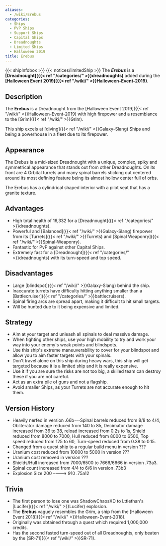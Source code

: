 ```yaml
---
aliases:
  - /wiki/Erebus
categories:
  - Ships
  - PVP Ships
  - Support Ships
  - Capital Ships
  - Dreadnoughts
  - Limited Ships
  - Halloween 2019
title: Erebus
---
```


{{< shipInfobox >}} {{< notices/limitedShip >}} The **_Erebus_** is a **[Dreadnought]({{< ref "/categories/" >}}dreadnoughts)** added during the **[Halloween Event 2019]({{< ref "/wiki/" >}}Halloween-Event-2019)**.

## Description

The **Erebus** is a Dreadnought from the [Halloween Event 2019]({{< ref "/wiki/" >}}Halloween-Event-2019) with high firepower and a resemblance to the [Grim]({{< ref "/wiki/" >}}Grim).

This ship excels at [diving]({{< ref "/wiki/" >}}Galaxy-Slang) Ships and being a powerhouse in a fleet due to its firepower.

## Appearance

The Erebus is a mid-sized Dreadnought with a unique, complex, spiky and symmetrical appearance that stands out from other Dreadnoughts. On its front are 4 Orbital turrets and many spinal barrels sticking out centered around its most defining feature being its almost hollow center full of orbs.

The Erebus has a cylindrical shaped interior with a pilot seat that has a granite texture.

## Advantages

- High total health of 16,332 for a [Dreadnought]({{< ref "/categories/" >}}dreadnoughts).
- Powerful and [Balanced]({{< ref "/wiki/" >}}Galaxy-Slang) firepower from its [Turrets]({{< ref "/wiki/" >}}Turrets) and [Spinal Weaponry]({{< ref "/wiki/" >}}Spinal-Weaponry).
- Fantastic for PvP against other Capital Ships.
- Extremely fast for a [Dreadnought]({{< ref "/categories/" >}}dreadnoughts) with its turn-speed and top speed.

## Disadvantages

- Large [blindspot]({{< ref "/wiki/" >}}Galaxy-Slang) behind the ship.
- Inaccurate turrets have difficulty hitting anything smaller than a [Battlecruiser]({{< ref "/categories/" >}}battlecruisers).
- Spinal firing arcs are spread apart, making it difficult to hit small targets.
- Will be hunted due to it being expensive and limited.

## Strategy

- Aim at your target and unleash all spinals to deal massive damage.
- When fighting other ships, use your high mobility to try and work your way into your enemy's weak points and blindspots.
- Use this ship's extreme maneuverability to cover for your blindspot and allow you to aim faster targets with your spinals.
- Don't travel alone on this ship during heavy wars, this ship will get targeted because it is a limited ship and it is really expensive.
- Use it if you are sure the risks are not too big, a skilled team can destroy these if you are not careful.
- Act as an extra pile of guns and not a flagship.
- Avoid smaller Ships, as your Turrets are not accurate enough to hit them.

## Version History

- Heavily nerfed in version .66b---Spinal barrels reduced from 8/8 to 4/4, Obliterator damage reduced from 140 to 85, Decimator damage increased from 36 to 38, reload increased from 0.2s to 1s, Shield reduced from 8000 to 7000, Hull reduced from 8000 to 6500, Top speed reduced from 125 to 60, Turn-speed reduced from 0.38 to 0.15.
- Changed from a quest ship to a regular build menu in version ???
- Uranium cost reduced from 10000 to 5000 in version ???
- Uranium cost removed in version ???
- Shields/Hull increased from 7000/6500 to 7666/6666 in version .73a3.
- Spinal count increased from 4/4 to 6/6 in version .73b3
- Explosion Size 200 ----> 910 .75a12

## Trivia

- The first person to lose one was ShadowChaosXD to Lttlethan's [Lucifer]({{< ref "/wiki/" >}}Lucifer) explosion.
- The **Erebus** vaguely resembles the Grim, a ship from the [Halloween Event 2018]({{< ref "/wiki/" >}}Halloween-Event-2018).
- Originally was obtained through a quest which required 1,000,000 credits.
- Has the second fasted turn-speed out of all Dreadnoughts, only beaten by the [SR-71]({{< ref "/wiki/" >}}SR-71).
